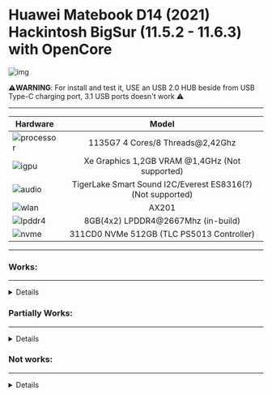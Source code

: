 # Huawei Matebook D14 (2021) Hackintosh BigSur (11.5.2 - 11.6.3) with OpenCore

![img](https://i.imgur.com/31RLUxv.png)

⚠️**WARNING**: For install and test it, USE an USB 2.0 HUB beside from USB Type-C charging port, 3.1 USB ports doesn't work ⚠️

---

Hardware | Model
--- |:--:
![processor](https://i.imgur.com/BzXF1mf.png) | 1135G7 4 Cores/8 Threads@2,42Ghz
![igpu](https://i.imgur.com/HS92HLo.png)| Xe Graphics 1,2GB VRAM @1,4GHz (Not supported)
![audio](https://i.imgur.com/Xpsn2zb.png) | TigerLake Smart Sound I2C/Everest ES8316(?) (Not supported)
![wlan](https://i.imgur.com/9eDLwo9.png) | AX201
![lpddr4](https://i.imgur.com/1VtslzT.png) | 8GB(4x2) LPDDR4@2667Mhz (in-build)
![nvme](https://i.imgur.com/J9Q96yY.png) | 311CD0 NVMe 512GB (TLC PS5013 Controller)
---


### Works:
---
<details>

- Opencore 0.9.3 ✅ 

- Installer Boot ✅ (installation is a less of 20 minutes with NVMe/28 minutes with external SATA SSD)

- System Boot ✅

- Camera ✅ (works perfectly)

- Battery charging and stats ✅

- Screen ✅ (1080x1920)

 
</details>


### Partially Works:

---
<details>

- Wi-Fi ✅❌ (Maybe will fix with HeliPort)
 
- USB Ports ✅❌ (2.0 and Type-C ports works perfect; 3.1 ports doesn't work for now).
- 
- VoodooPS2Controller ✅❌ (Works, but touchpad is broken, after boot seems work but stops inmediatelly).

- Bluetooth ✅❌ (Partially works, if you're using headphones/airbuds, audio might have some cuts).

</details>


### Not works:
---

<details>
 
 
- Touchpad ❌ (MacOS doesn't recognize the Huawei sensors correctly).

- Audio Card ❌ (It's recognized but isn't enabled)

- Microphone ❌ (It's recognized but isn't enabled)

- HDMI ❌ (Doesn't work without 3D Acceleration)

- Screen Backlit ❌ (Doesn't work without 3D Acceleration)

- Fingerprint Scanner ❌ (Don't exist some Goodix kext for MacOS)

</details>

